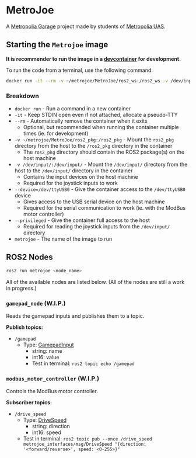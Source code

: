# MetroJoe

A [Metropolia Garage](https://www.metropolia.fi/fi/tutkimus-kehitys-ja-innovaatiot/yhteistyoalustat/garage) project made by students of [Metropolia UAS](https://www.metropolia.fi/fi).

## Starting the `Metrojoe` image

**It is recommender to run the image in a [devcontainer](.devcontainer/devcontainer.json) for development.**

To run the code from a terminal, use the following command:

```bash
docker run -it --rm -v ~/metrojoe/MetroJoe/ros2_ws:/ros2_ws -v /dev/input/:/dev/input/ --privileged metrojoe
```

### Breakdown

- `docker run` - Run a command in a new container
- `-it` - Keep STDIN open even if not attached, allocate a pseudo-TTY
- `--rm` - Automatically remove the container when it exits
  - Optional, but recommended when running the container multiple times (ie. for development)
- `-v ~/metrojoe/MetroJoe/ros2_pkg:/ros2_pkg` - Mount the `ros2_pkg` directory from the host to the `/ros2_pkg` directory in the container
  - The `ros2_pkg` directory should contain the ROS2 package(s) on the host machine
- `-v /dev/input/:/dev/input/` - Mount the `/dev/input/` directory from the host to the `/dev/input/` directory in the container
  - Contains the input devices on the host machine
  - Required for the joystick inputs to work
- `--device=/dev/ttyUSB0` - Give the container access to the `/dev/ttyUSB0` device
  - Gives access to the USB serial device on the host machine
  - Required for the serial communication to work (ie. with the ModBus motor controller)
- `--privileged` - Give the container full access to the host
  - Required for reading the joystick inputs from the `/dev/input/` directory
- `metrojoe` - The name of the image to run

## ROS2 Nodes

```bash
ros2 run metrojoe <node_name>
```

All of the available nodes are listed below.
(All of the nodes are still a work in progress.)

### `gamepad_node` (W.I.P.)

Reads the gamepad inputs and publishes them to a topic.

**Publish topics:**

- `/gamepad`
  - Type: [GamepadInput](ros2_ws/src/metrojoe_interfaces/msg/GamepadInput.msg)
    - string: name
    - int16: value
    - Test in terminal: `ros2 topic echo /gamepad`

### `modbus_motor_controller` (W.I.P.)

Controls the ModBus motor controller.

**Subscriber topics:**

- `/drive_speed`
  - Type: [DriveSpeed](ros2_ws/src/metrojoe_interfaces/msg/DriveSpeed.msg)
    - string: direction
    - int16: speed
  - Test in terminal: `ros2 topic pub --once /drive_speed metrojoe_interfaces/msg/DriveSpeed "{direction: '<forward/reverse>', speed: <0-255>}"`
